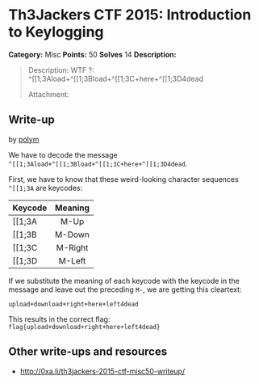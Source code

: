 # Th3Jackers CTF 2015: Introduction to Keylogging

**Category:** Misc
**Points:** 50
**Solves** 14
**Description:**

> Description: WTF ?: ^[[1;3Aload+^[[1;3Bload+^[[1;3C+here+^[[1;3D4dead
>
> Attachment:

## Write-up

by [polym](https://github.com/abpolym)

We have to decode the message `^[[1;3Aload+^[[1;3Bload+^[[1;3C+here+^[[1;3D4dead`.

First, we have to know that these weird-looking character sequences `^[[1;3A` are keycodes:

| Keycode  |      Meaning  |
|----------|:-------------:|
| [[1;3A | M-Up  |
| [[1;3B | M-Down  |
| [[1;3C | M-Right  |
| [[1;3D | M-Left  |

If we substitute the meaning of each keycode with the keycode in the message and leave out the preceding `M-`, we are getting this cleartext:

`upload+download+right+here+left4dead`

This results in the correct flag: `flag{upload+download+right+here+left4dead}`

## Other write-ups and resources

* <http://0xa.li/th3jackers-2015-ctf-misc50-writeup/>
